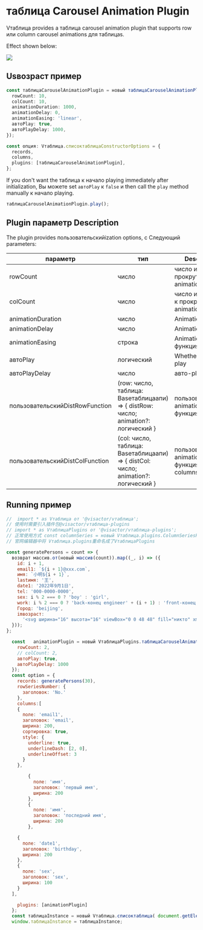 # таблица Carousel Animation Plugin

Vтаблица provides a таблица carousel animation plugin that supports row или column carousel animations для таблицаs.

Effect shown below:
<div style="display: flex; justify-content: центр;">
  <img src="https://lf9-dp-fe-cms-tos.byteorg.com/obj/bit-cloud/Vтаблица/preview/carousel-animation.gif" style="flex: 0 0 50%; заполнение: 10px;">
</div>

## Usвозраст пример

```ts
const таблицаCarouselAnimationPlugin = новый таблицаCarouselAnimationPlugin({
  rowCount: 10,
  colCount: 10,
  animationDuration: 1000,
  animationDelay: 0,
  animationEasing: 'linear',
  автоPlay: true,
  автоPlayDelay: 1000,
});

const опция: Vтаблица.списоктаблицаConstructorOptions = {
  records,
  columns,
  plugins: [таблицаCarouselAnimationPlugin],
};

```
If you don't want the таблица к начало playing immediately after initialization, Вы можете set `автоPlay` к `false` и then call the `play` method manually к начало playing.

```ts
таблицаCarouselAnimationPlugin.play();
```



## Plugin параметр Description

The plugin provides пользовательскийization options, с Следующий parameters:

| параметр | тип | Description |
| --- | --- | --- |
| rowCount | число | число из rows к прокрутка per animation |
| colCount | число | число из columns к прокрутка per animation |
| animationDuration | число | Animation duration |
| animationDelay | число | Animation delay |
| animationEasing | строка | Animation easing функция |
| автоPlay | логический | Whether к авто-play |
| автоPlayDelay | число | авто-play delay |
| пользовательскийDistRowFunction | (row: число, таблица: Baseтаблицаапи) => { distRow: число; animation?: логический } | пользовательский animation distance функция для rows |
| пользовательскийDistColFunction | (col: число, таблица: Baseтаблицаапи) => { distCol: число; animation?: логический } | пользовательский animation distance функция для columns |

## Running пример


```javascript liveдемонстрация template=vтаблица
//  import * as Vтаблица от '@visactor/vтаблица';
// 使用时需要引入插件包@visactor/vтаблица-plugins
// import * as VтаблицаPlugins от '@visactor/vтаблица-plugins';
// 正常使用方式 const columnSeries = новый Vтаблица.plugins.ColumnSeriesPlugin({});
// 官网编辑器中将 Vтаблица.plugins重命名成了VтаблицаPlugins

const generatePersons = count => {
  возврат массив.от(новый массив(count)).map((_, i) => ({
    id: i + 1,
    email1: `${i + 1}@xxx.com`,
    имя: `小明${i + 1}`,
    lastимя: '王',
    date1: '2022年9月1日',
    tel: '000-0000-0000',
    sex: i % 2 === 0 ? 'boy' : 'girl',
    work: i % 2 === 0 ? 'back-конец engineer' + (i + 1) : 'front-конец engineer' + (i + 1),
    Город: 'beijing',
    imвозраст:
      '<svg ширина="16" высота="16" viewBox="0 0 48 48" fill="никто" xmlns="http://www.w3.org/2000/svg"><path d="M34 10V4H8V38L14 35" strхорошоe="#f5a623" strхорошоe-ширина="1" strхорошоe-linecap="round" strхорошоe-linejoin="round"/><path d="M14 44V10H40V44L27 37.7273L14 44Z" fill="#f5a623" strхорошоe="#f5a623" strхорошоe-ширина="1" strхорошоe-linejoin="round"/></svg>'
  }));
};

  const   animationPlugin = новый VтаблицаPlugins.таблицаCarouselAnimationPlugin({
    rowCount: 2,
    // colCount: 2,
    автоPlay: true,
    автоPlayDelay: 1000
  });
  const option = {
    records: generatePersons(30),
    rowSeriesNumber: {
      заголовок: 'No.'
    },
    columns:[
    {
      поле: 'email1',
      заголовок: 'email',
      ширина: 200,
      сортировка: true,
      style: {
        underline: true,
        underlineDash: [2, 0],
        underlineOffset: 3
      }
    },

        {
          поле: 'имя',
          заголовок: 'первый имя',
          ширина: 200
        },
        {
          поле: 'имя',
          заголовок: 'последний имя',
          ширина: 200
        },

    {
      поле: 'date1',
      заголовок: 'birthday',
      ширина: 200
    },
    {
      поле: 'sex',
      заголовок: 'sex',
      ширина: 100
    }
  ],

    plugins: [animationPlugin]
  };
  const таблицаInstance = новый Vтаблица.списоктаблица( document.getElementById(CONTAINER_ID),option);
  window.таблицаInstance = таблицаInstance;
```

